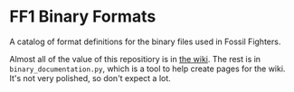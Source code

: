 # FF1 Binary Formats
A catalog of format definitions for the binary files used in Fossil Fighters.

Almost all of the value of this repositiory is in [the wiki](https://github.com/simonomi/FF1_Binary_Formats/wiki). 
The rest is in `binary_documentation.py`, which is a tool to help create pages for the wiki. It's not very polished, so don't expect a lot.
